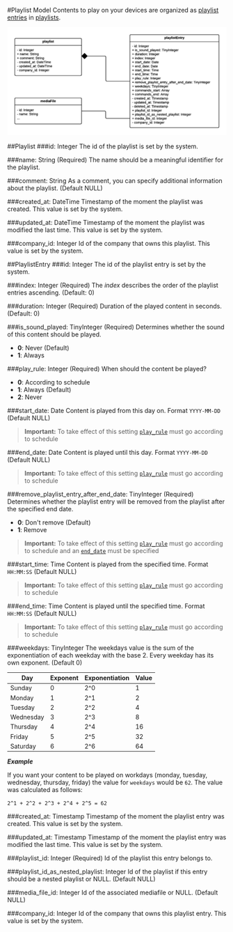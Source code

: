 #Playlist Model
Contents to play on your devices are organized as [playlist entries](#playlistentry) in [playlists](#playlist).

![playlist model class diagram](./images/playlist.png)

##Playlist
###id: Integer
The id of the playlist is set by the system.

###name: String (Required)
The name should be a meaningful identifier for the playlist.

###comment: String
As a comment, you can specify additional information about the playlist. (Default NULL)

###created_at: DateTime
Timestamp of the moment the playlist was created. This value is set by the system.

###updated_at: DateTime
Timestamp of the moment the playlist was modified the last time. This value is set by the system.

###company_id: Integer
Id of the company that owns this playlist. This value is set by the system.

##PlaylistEntry
###id: Integer
The id of the playlist entry is set by the system.

###index: Integer (Required)
The *index* describes the order of the playlist entries ascending. (Default: 0)

###duration: Integer (Required)
Duration of the played content in seconds. (Default: 0)

###is_sound_played: TinyInteger (Required)
Determines whether the sound of this content should be played.
- **0**: Never (Default)
- **1**: Always

###play_rule: Integer (Required)
When should the content be played?
- **0**: According to schedule
- **1**: Always (Default)
- **2**: Never

###start_date: Date
Content is played from this day on. Format `YYYY-MM-DD` (Default NULL)

>**Important:** To take effect of this setting [`play_rule`][play-rule] must go according to schedule

###end_date: Date
Content is played until this day. Format `YYYY-MM-DD` (Default NULL)

>**Important:** To take effect of this setting [`play_rule`][play-rule] must go according to schedule

###remove_playlist_entry_after_end_date: TinyInteger (Required)
Determines whether the playlist entry will be removed from the playlist after the specified end date.
- **0**: Don't remove (Default)
- **1**: Remove

>**Important:** To take effect of this setting [`play_rule`][play-rule] must go according to schedule and an [`end_date`](#end-date-date) must be specified

###start_time: Time
Content is played from the specified time. Format `HH:MM:SS` (Default NULL)

>**Important:** To take effect of this setting [`play_rule`][play-rule] must go according to schedule

###end_time: Time
Content is played until the specified time. Format `HH:MM:SS` (Default NULL)

>**Important:** To take effect of this setting [`play_rule`][play-rule] must go according to schedule

###weekdays: TinyInteger
The weekdays value is the sum of the exponentiation of each weekday with the base 2. Every weekday has its own exponent. (Default 0)

| Day | Exponent | Exponentiation | Value |
| --- | --- | --- | --- |
| Sunday | 0 | 2^0 | 1 |
| Monday | 1 | 2^1 | 2 |
| Tuesday | 2 | 2^2 | 4 |
| Wednesday | 3 | 2^3 | 8 |
| Thursday | 4 | 2^4 | 16 |
| Friday | 5 | 2^5 | 32 |
| Saturday | 6 | 2^6 | 64 |

***Example***


If you want your content to be played on workdays (monday, tuesday, wednesday, thursday, friday) the value for `weekdays` would be `62`.
The value was calculated as follows:
```
2^1 + 2^2 + 2^3 + 2^4 + 2^5 = 62
```

###created_at: Timestamp
Timestamp of the moment the playlist entry was created. This value is set by the system.

###updated_at: Timestamp
Timestamp of the moment the playlist entry was modified the last time. This value is set by the system.

###playlist_id: Integer (Required)
Id of the playlist this entry belongs to. 

###playlist_id_as_nested_playlist: Integer
Id of the playlist if this entry should be a nested playlist or NULL. (Default NULL)

###media_file_id: Integer
Id of the associated mediafile or NULL. (Default NULL)

###company_id: Integer
Id of the company that owns this playlist entry. This value is set by the system.

[play-rule]: #play_rule-integer-required
